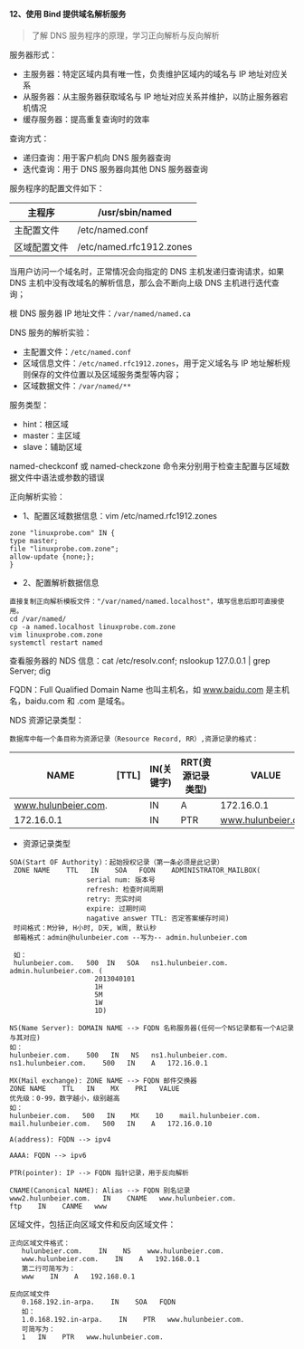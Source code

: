 #### 12、使用 Bind 提供域名解析服务
> 了解 DNS 服务程序的原理，学习正向解析与反向解析

服务器形式：
- 主服务器：特定区域内具有唯一性，负责维护区域内的域名与 IP 地址对应关系
- 从服务器：从主服务器获取域名与 IP 地址对应关系并维护，以防止服务器宕机情况
- 缓存服务器：提高重复查询时的效率

查询方式：
- 递归查询：用于客户机向 DNS 服务器查询
- 迭代查询：用于 DNS 服务器向其他 DNS 服务器查询

服务程序的配置文件如下：

|主程序  |/usr/sbin/named  |
|-  |-  |
|主配置文件  |/etc/named.conf  |
|区域配置文件 |/etc/named.rfc1912.zones |

当用户访问一个域名时，正常情况会向指定的 DNS 主机发递归查询请求，如果 DNS 主机中没有改域名的解析信息，那么会不断向上级 DNS 主机进行迭代查询；

根 DNS 服务器 IP 地址文件：`/var/named/named.ca`

DNS 服务的解析实验：
- 主配置文件：`/etc/named.conf`
- 区域信息文件：`/etc/named.rfc1912.zones`，用于定义域名与 IP 地址解析规则保存的文件位置以及区域服务类型等内容；
- 区域数据文件：`/var/named/**`

服务类型：
- hint：根区域
- master：主区域
- slave：辅助区域

named-checkconf 或 named-checkzone 命令来分别用于检查主配置与区域数据文件中语法或参数的错误

正向解析实验：
- 1、配置区域数据信息：vim /etc/named.rfc1912.zones
 ```
zone "linuxprobe.com" IN {
type master;
file "linuxprobe.com.zone";
allow-update {none;};
}
 ```
 - 2、配置解析数据信息
 ```
 直接复制正向解析模板文件："/var/named/named.localhost"，填写信息后即可直接使用。
 cd /var/named/
 cp -a named.localhost linuxprobe.com.zone
 vim linuxprobe.com.zone
 systemctl restart named
 ```
 
 查看服务器的 NDS 信息：cat /etc/resolv.conf; nslookup 127.0.0.1 | grep Server; dig
 
 FQDN：Full Qualified Domain Name 也叫主机名，如 www.baidu.com 是主机名，baidu.com 和 .com 是域名。
 
 NDS 资源记录类型：
 ```
 数据库中每一个条目称为资源记录（Resource Record, RR）,资源记录的格式：
 ```
 
 |NAME  |[TTL]  |IN(关键字)  |RRT(资源记录类型)  |VALUE  |
 |- |-  |-  |-  |-  |
 |www.hulunbeier.com. | |IN |A  |172.16.0.1 |
 |172.16.0.1  | |IN |PTR  |www.hulunbeier.com |
 
 - 资源记录类型
 ```
 SOA(Start OF Authority)：起始授权记录（第一条必须是此记录）
  ZONE NAME    TTL   IN    SOA   FQDN    ADMINISTRATOR_MAILBOX(
                    serial num: 版本号
                    refresh: 检查时间周期
                    retry: 充实时间
                    expire: 过期时间
                    nagative answer TTL: 否定答案缓存时间)
  时间格式：M分钟, H小时, D天, W周, 默认秒
  邮箱格式：admin@hulunbeier.com --写为-- admin.hulunbeier.com
  
  如：
  hulunbeier.com.   500  IN   SOA   ns1.hulunbeier.com.   admin.hulunbeier.com. (
                      2013040101
                      1H
                      5M
                      1W
                      1D)
 ```
 ```
 NS(Name Server): DOMAIN NAME --> FQDN 名称服务器(任何一个NS记录都有一个A记录与其对应)
 如：
 hulunbeier.com.    500   IN   NS   ns1.hulunbeier.com.
 ns1.hulunbeier.com.    500   IN    A   172.16.0.1
 ```
 ```
 MX(Mail exchange): ZONE NAME --> FQDN 邮件交换器
 ZONE NAME    TTL   IN    MX    PRI   VALUE
 优先级：0-99，数字越小，级别越高
 如：
 hulunbeier.com.   500   IN    MX    10    mail.hulunbeier.com.
 mail.hulunbeier.com.   500   IN    A   172.16.0.10
 ```
 ```
 A(address): FQDN --> ipv4
 ```
 ```
 AAAA: FQDN --> ipv6
 ```
 ```
 PTR(pointer): IP --> FQDN 指针记录，用于反向解析
 ```
 ```
 CNAME(Canonical NAME): Alias --> FQDN 别名记录
 www2.hulunbeier.com.   IN    CNAME   www.hulunbeier.com.
 ftp    IN    CANME   www
 ```
 
 区域文件，包括正向区域文件和反向区域文件：
 ```
 正向区域文件格式：
    hulunbeier.com.    IN    NS    www.hulunbeier.com.
    www.hulunbeier.com.    IN    A   192.168.0.1
    第二行可简写为：
    www    IN    A   192.168.0.1
    
 反向区域文件
    0.168.192.in-arpa.    IN    SOA   FQDN
    如：
    1.0.168.192.in-arpa.    IN    PTR   www.hulunbeier.com.
    可简写为：
    1   IN    PTR   www.hulunbeier.com.
 ```
 
 
 
